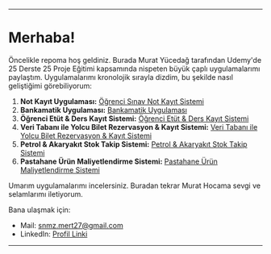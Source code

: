 
---

# Merhaba!

Öncelikle repoma hoş geldiniz. Burada Murat Yücedağ tarafından Udemy'de 25 Derste 25 Proje Eğitimi kapsamında nispeten büyük çaplı uygulamalarımı paylaştım. Uygulamalarımı kronolojik sırayla dizdim, bu şekilde nasıl geliştiğimi görebiliyorum:

1. **Not Kayıt Uygulaması:** [Öğrenci Sınav Not Kayıt Sistemi](https://github.com/SnmzTony/25-Derste-25-Proje/tree/%C3%96%C4%9Frenci-S%C4%B1nav-Not-Kay%C4%B1t-Sistemi)
2. **Bankamatik Uygulaması:** [Bankamatik Uygulaması](https://github.com/SnmzTony/25-Derste-25-Proje/tree/Bankamatik-Uygulamas%C4%B1)
3. **Öğrenci Etüt & Ders Kayıt Sistemi:** [Öğrenci Etüt & Ders Kayıt Sistemi](https://github.com/SnmzTony/25-Derste-25-Proje/tree/%C3%96%C4%9Frenci-Et%C3%BCt%26Ders-Kay%C4%B1t-Sistemi)
4. **Veri Tabanı ile Yolcu Bilet Rezervasyon & Kayıt Sistemi:** [Veri Tabanı ile Yolcu Bilet Rezervasyon & Kayıt Sistemi](https://github.com/SnmzTony/25-Derste-25-Proje/tree/Veri-Taban%C4%B1-ile-Yolcu-Bilet-Rezervasyon-%26-Kay%C4%B1t-Sistemi)
5. **Petrol & Akaryakıt Stok Takip Sistemi:** [Petrol & Akaryakıt Stok Takip Sistemi](https://github.com/SnmzTony/25-Derste-25-Proje/tree/Petrol-%26-Akaryak%C4%B1t-Stok-Takip-Sistemi)
6. **Pastahane Ürün Maliyetlendirme Sistemi:** [Pastahane Ürün Maliyetlendirme Sistemi](https://github.com/SnmzTony/25-Derste-25-Proje/tree/Pastahane-%C3%9Cr%C3%BCn-Maliyetlendirme-Sistemi)

Umarım uygulamalarımı incelersiniz. Buradan tekrar Murat Hocama sevgi ve selamlarımı iletiyorum.

Bana ulaşmak için:
- Mail: [snmz.mert27@gmail.com](mailto:snmz.mert27@gmail.com)
- LinkedIn: [Profil Linki](https://www.linkedin.com/in/mert-sonmez-83b889246/)

---
